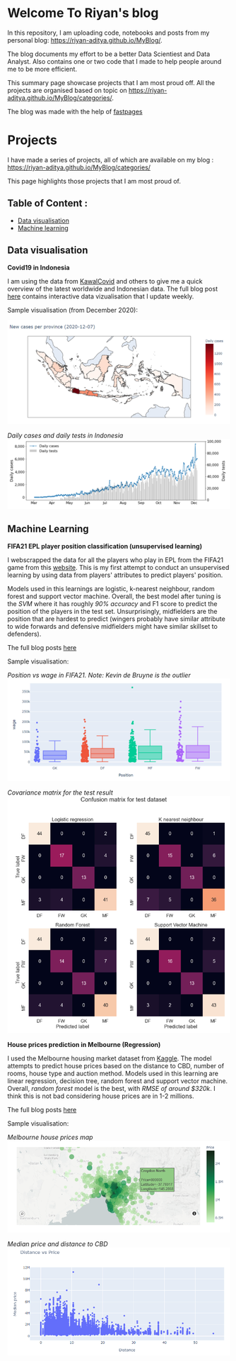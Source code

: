 # Welcome To Riyan's blog

In this repository, I am uploading code, notebooks and posts from my personal blog: https://riyan-aditya.github.io/MyBlog/.

The blog documents my effort to be a better Data Scientiest and Data Analyst. Also contains one or two code that I made to help people around me to be more efficient.

This summary page showcase projects that I am most proud off. All the projects are organised based on topic on https://riyan-aditya.github.io/MyBlog/categories/.

The blog was made with the help of [fastpages](https://github.com/fastai/fastpages)

# Projects

I have made a series of projects, all of which are available on my blog : https://riyan-aditya.github.io/MyBlog/categories/

This page highlights those projects that I am most proud of. 

## Table of Content :
- [Data visualisation](https://github.com/Riyan-Aditya/MyBlog#data-visualisation)
- [Machine learning](https://github.com/Riyan-Aditya/MyBlog#machine-learning)

## Data visualisation

**Covid19 in Indonesia**

I am using the data from [KawalCovid](https://kawalcovid19.id/) and others to give me a quick overview of the latest worldwide and Indonesian data. The full blog post [here](https://riyan-aditya.github.io/MyBlog/data%20viz/2020/10/12/CovidID.html) contains interactive data vizualisation that I update weekly. 

Sample visualisation (from December 2020):

<img src="https://github.com/Riyan-Aditya/MyBlog/blob/master/images/covid19_sample_images/daily_cases_per_prov.PNG">

*Daily cases and daily tests in Indonesia*
<img src="https://github.com/Riyan-Aditya/MyBlog/blob/master/images/covid19_sample_images/daily_cases_and_tests.PNG">


## Machine Learning

**FIFA21 EPL player position classification (unsupervised learning)**

I webscrapped the data for all the  players who play in EPL from the FIFA21 game from this [website](https://sofifa.com/players?type=all&lg%5B0%5D=13). This is my first attempt to conduct an unsupervised learning by using data from players' attributes to predict players' position. 

Models used in this learnings are logistic, k-nearest neighbour, random forest and support vector machine. Overall, the best model after tuning is the *SVM* where it has roughly *90% accuracy* and F1 score to predict the position of the players in the test set. Unsurprisingly, midfielders are the position that are hardest to predict (wingers probably have similar attribute to wide forwards and defensive midfielders might have similar skillset to defenders).

The full blog posts [here](https://riyan-aditya.github.io/MyBlog/web%20scrap/data%20viz/ml/2020/11/09/FIFA21-EPL-pos-pred.html)

Sample visualisation:

*Position vs wage in FIFA21. Note: Kevin de Bruyne is the outlier*
<img src="https://github.com/Riyan-Aditya/MyBlog/blob/master/images/fifa21_pos_classification/fifa21_pos_clas.PNG">

*Covariance matrix for the test result*
<img src="https://github.com/Riyan-Aditya/MyBlog/blob/master/images/fifa21_pos_classification/conf_matrix_test.PNG">

**House prices prediction in Melbourne (Regression)**

I used the Melbourne housing market dataset from [Kaggle](https://www.kaggle.com/anthonypino/melbourne-housing-market). The model attempts to predict house prices based on the distance to CBD, number of rooms, house type and auction method. Models used in this learning are linear regression, decision tree, random forest and support vector machine. Overall, *random forest* model is the best, with *RMSE of around $320k*. I think this is not bad considering house prices are in 1-2 millions.

The full blog posts [here](https://riyan-aditya.github.io/MyBlog/data%20viz/ml/2020/10/23/melb-regression.html)

Sample visualisation:


*Melbourne house prices map*
<img src="https://github.com/Riyan-Aditya/MyBlog/blob/master/images/melb_house_reg/melb_house_prices_map.PNG">

*Median price and distance to CBD*
<img src="https://github.com/Riyan-Aditya/MyBlog/blob/master/images/melb_house_reg/median_price_vs_dist.PNG">




